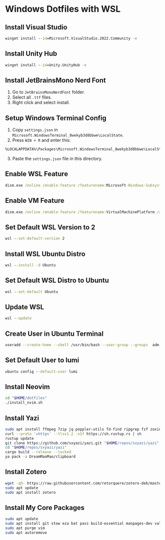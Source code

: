 # Windows Dotfiles with WSL

## Install Visual Studio

```bat
winget install --id=Microsoft.VisualStudio.2022.Community -e
```

## Install Unity Hub

```bat
winget install --id=Unity.UnityHub -e
```

## Install JetBrainsMono Nerd Font

1. Go to `JetBrainsMonoNerdFont` folder.
2. Select all `.ttf` files.
3. Right click and select install.

## Setup Windows Terminal Config

1. Copy `settings.json` in `Microsoft.WindowsTerminal_8wekyb3d8bbwe\LocalState`.
2. Press `WIN + R` and enter this:

```txt
%LOCALAPPDATA%\Packages\Microsoft.WindowsTerminal_8wekyb3d8bbwe\LocalState
```

3. Paste the `settings.json` file in this directory.

## Enable WSL Feature

```bat
dism.exe /online /enable-feature /featurename:Microsoft-Windows-Subsystem-Linux /all /norestart
```

## Enable VM Feature

```bat
dism.exe /online /enable-feature /featurename:VirtualMachinePlatform /all /norestart
```

## Set Default WSL Version to 2

```bat
wsl --set-default-version 2
```

## Install WSL Ubuntu Distro

```bat
wsl --install -d Ubuntu
```

## Set Default WSL Distro to Ubuntu

```bat
wsl --set-default Ubuntu
```

## Update WSL

```bat
wsl --update
```

## Create User in Ubuntu Terminal

```sh
useradd --create-home --shell /usr/bin/bash --user-group --groups  adm,dialout,cdrom,floppy,sudo,audio,dip,video,plugdev,netdev --password $(read -sp Password: pw ; echo $pw | openssl passwd -1 -stdin) lumi
```

## Set Default User to lumi

```bat
ubuntu config --default-user lumi
```

## Install Neovim

```sh
cd "$HOME/dotfiles"
./install_nvim.sh
```

## Install Yazi

```sh
sudo apt install ffmpeg 7zip jq poppler-utils fd-find ripgrep fzf zoxide imagemagick
curl --proto '=https' --tlsv1.2 -sSf https://sh.rustup.rs | sh
rustup update
git clone https://github.com/sxyazi/yazi.git "$HOME/repos/sxyazi/yazi"
cd "$HOME/repos/sxyazi/yazi"
cargo build --release --locked
ya pack -a DreamMaoMao/clipboard
```

## Install Zotero

```sh
wget -qO- https://raw.githubusercontent.com/retorquere/zotero-deb/master/install.sh | sudo bash
sudo apt update
sudo apt install zotero
```

## Install My Core Packages

```sh
sudo apt update
sudo apt install git stow eza bat pass build-essential manpages-dev valgrind gdb python3 python3-pip python3-venv nodejs npm php php-xml composer sqlite3 texlive-full tree-sitter-cli zathura
sudo apt purge vim
sudo apt autoremove
```

